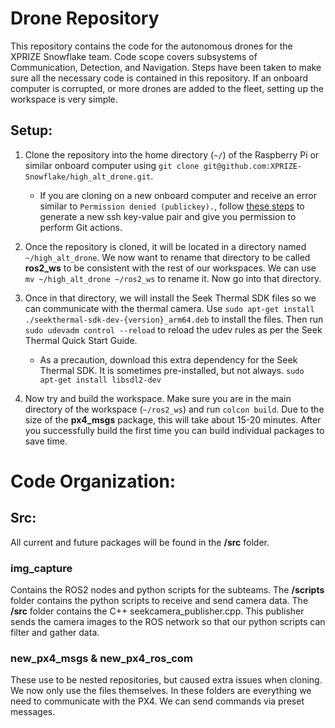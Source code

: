 # Drone Repository
This repository contains the code for the autonomous drones for the XPRIZE Snowflake team. Code scope covers subsystems of Communication, Detection, and Navigation. Steps have been taken to make sure all the necessary code is contained in this repository. If an onboard computer is corrupted, or more drones are added to the fleet, setting up the workspace is very simple.

## Setup:
1. Clone the repository into the home directory (`~/`) of the Raspberry Pi or similar onboard computer using `git clone git@github.com:XPRIZE-Snowflake/high_alt_drone.git`.

    - If you are cloning on a new onboard computer and receive an error similar to `Permission denied (publickey).`, follow [these steps](https://docs.github.com/en/authentication/connecting-to-github-with-ssh/generating-a-new-ssh-key-and-adding-it-to-the-ssh-agent) to generate a new ssh key-value pair and give you permission to perform Git actions.

2. Once the repository is cloned, it will be located in a directory named `~/high_alt_drone`. We now want to rename that directory to be called **ros2_ws** to be consistent with the rest of our workspaces. We can use `mv ~/high_alt_drone ~/ros2_ws` to rename it. Now go into that directory.

3. Once in that directory, we will install the Seek Thermal SDK files so we can communicate with the thermal camera. Use `sudo apt-get install ./seekthermal-sdk-dev-{version}_arm64.deb` to install the files. Then run `sudo udevadm control --reload` to reload the udev rules as per the Seek Thermal Quick Start Guide.
    - As a precaution, download this extra dependency for the Seek Thermal SDK. It is sometimes pre-installed, but not always. `sudo apt-get install libsdl2-dev`
  
4. Now try and build the workspace. Make sure you are in the main directory of the workspace (`~/ros2_ws`) and run `colcon build`. Due to the size of the **px4_msgs** package, this will take about 15-20 minutes. After you successfully build the first time you can build individual packages to save time. 

# Code Organization: 

## Src:
All current and future packages will be found in the **/src** folder.

### img_capture
Contains the ROS2 nodes and python scripts for the subteams. The **/scripts** folder contains the python scripts to receive and send camera data. The **/src** folder contains the C++ seekcamera_publisher.cpp. This publisher sends the camera images to the ROS network so that our python scripts can filter and gather data.

### new_px4_msgs & new_px4_ros_com
These use to be nested repositories, but caused extra issues when cloning. We now only use the files themselves. In these folders are everything we need to communicate with the PX4. We can send commands via preset messages.
